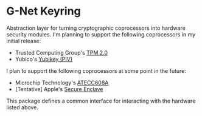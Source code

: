 # G-Net Keyring

Abstraction layer for turning cryptographic coprocessors into hardware security modules. I'm planning to support the following coprocessors in my initial release:

 - Trusted Computing Group's [TPM 2.0](https://trustedcomputinggroup.org/resource/tpm-library-specification/)
 - Yubico's [Yubikey (PIV)](https://developers.yubico.com/PIV/)

I plan to support the following coprocessors at some point in the future:

 - Microchip Technology's [ATECC608A](https://www.microchip.com/en-us/product/ATECC608A)
 - [Tentative] Apple's [Secure Enclave](https://support.apple.com/guide/security/secure-enclave-sec59b0b31ff/web)

This package defines a common interface for interacting with the hardware listed above.